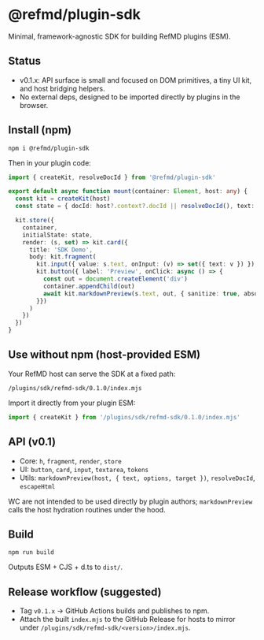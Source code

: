 @refmd/plugin-sdk
==================

Minimal, framework-agnostic SDK for building RefMD plugins (ESM).

Status
------

- v0.1.x: API surface is small and focused on DOM primitives, a tiny UI kit, and host bridging helpers.
- No external deps, designed to be imported directly by plugins in the browser.

Install (npm)
-------------

```
npm i @refmd/plugin-sdk
```

Then in your plugin code:

```ts
import { createKit, resolveDocId } from '@refmd/plugin-sdk'

export default async function mount(container: Element, host: any) {
  const kit = createKit(host)
  const state = { docId: host?.context?.docId || resolveDocId(), text: '' }

  kit.store({
    container,
    initialState: state,
    render: (s, set) => kit.card({
      title: 'SDK Demo',
      body: kit.fragment(
        kit.input({ value: s.text, onInput: (v) => set({ text: v }) }),
        kit.button({ label: 'Preview', onClick: async () => {
          const out = document.createElement('div')
          container.appendChild(out)
          await kit.markdownPreview(s.text, out, { sanitize: true, absolute_attachments: true, doc_id: s.docId, base_origin: host.origin })
        }})
      )
    })
  })
}
```

Use without npm (host-provided ESM)
-----------------------------------

Your RefMD host can serve the SDK at a fixed path:

```
/plugins/sdk/refmd-sdk/0.1.0/index.mjs
```

Import it directly from your plugin ESM:

```js
import { createKit } from '/plugins/sdk/refmd-sdk/0.1.0/index.mjs'
```

API (v0.1)
----------

- Core: `h`, `fragment`, `render`, `store`
- UI: `button`, `card`, `input`, `textarea`, `tokens`
- Utils: `markdownPreview(host, { text, options, target })`, `resolveDocId`, `escapeHtml`

WC are not intended to be used directly by plugin authors; `markdownPreview` calls the host hydration routines under the hood.

Build
-----

```
npm run build
```

Outputs ESM + CJS + d.ts to `dist/`.

Release workflow (suggested)
----------------------------

- Tag `v0.1.x` → GitHub Actions builds and publishes to npm.
- Attach the built `index.mjs` to the GitHub Release for hosts to mirror under `/plugins/sdk/refmd-sdk/<version>/index.mjs`.

